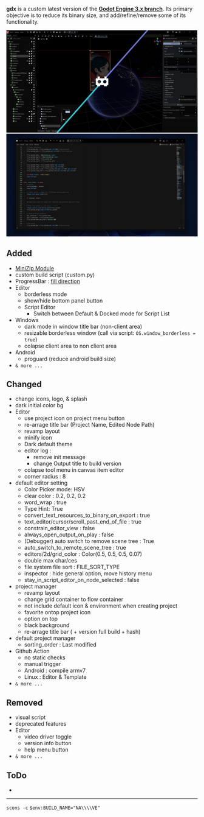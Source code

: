 **gdx** is a custom latest version of the [**Godot Engine 3.x branch**](https://github.com/godotengine/godot/tree/3.x).
Its primary objective is to reduce its binary size, and add/refine/remove some of its functionality.

<img src="ss1.png">
<img src="ss2.png">

## Added

- [MiniZip Module](https://github.com/godotengine/godot/pull/34444)
- custom build script (custom.py)
- ProgressBar : [fill direction](https://github.com/godotengine/godot/pull/36593)
- Editor
  - borderless mode
  - show/hide bottom panel button
  - Script Editor
    - Switch between Default & Docked mode for Script List
- Windows
  - dark mode in window title bar (non-client area)
  - resizable borderless window (call via script: `OS.window_borderless = true`)
  - colapse client area to non client area
- Android
  - proguard (reduce android build size)
- `& more ...`

## Changed

- change icons, logo, & splash
- dark initial color bg
- Editor
	- use project icon on project menu button
	- re-arrage title bar (Project Name, Edited Node Path)
	- revamp layout
	- minify icon
	- Dark default theme
	- editor log :
		- remove init message
		- change Output title to build version
	- colapse tool menu in canvas item editor
	- corner radius : 8
- default editor setting
	- Color Picker mode: HSV
	- clear color : 0.2, 0.2, 0.2
	- word_wrap : true
	- Type Hint: True
	- convert_text_resources_to_binary_on_export : true
	- text_editor/cursor/scroll_past_end_of_file : true
	- constrain_editor_view : false
	- always_open_output_on_play : false
	- (Debugger) auto switch to remove scene tree : True
	- auto_switch_to_remote_scene_tree : true
	- editors/2d/grid_color : Color(0.5, 0.5, 0.5, 0.07)
	- double max char/ces
	- file system file sort : FILE_SORT_TYPE 
	- inspector : hide general option, move history menu
	- stay_in_script_editor_on_node_selected : false
- project manager
	- revamp layout
	- change grid container to flow container
	- not include default icon & environment when creating project
	- favorite ontop project icon
	- option on top
	- black background
	- re-arrage title bar ( + version full build + hash)
- default project manager
	- sorting_order : Last modified
- Github Action
  - no static checks
  - manual trigger
  - Android : compile armv7
  - Linux : Editor & Template
- `& more ...`
  
## Removed

- visual script
- deprecated features
- Editor
  - video driver toggle
  - version info button
  - help menu button
- `& more ...`

## ToDo

- 

---

`scons -c` `$env:BUILD_NAME="NA\\\\VE"`